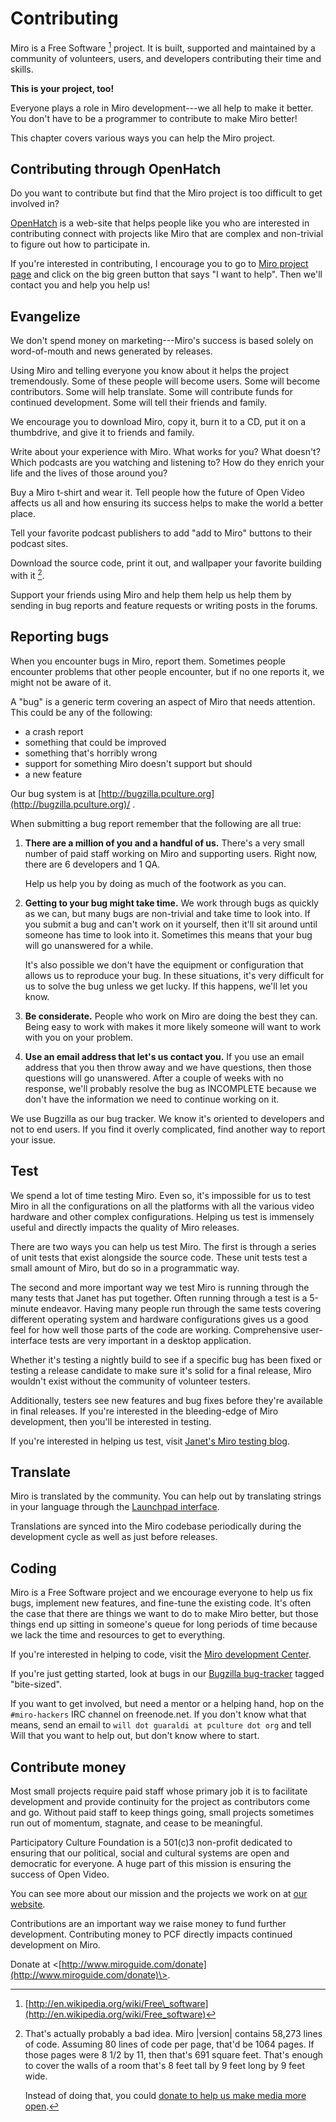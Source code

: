 Contributing
============

Miro is a Free Software [^1] project. It is built, supported and
maintained by a community of volunteers, users, and developers
contributing their time and skills.

**This is your project, too!**

Everyone plays a role in Miro development---we all help to make it
better. You don't have to be a programmer to contribute to make Miro
better!

This chapter covers various ways you can help the Miro project.

Contributing through OpenHatch
------------------------------

Do you want to contribute but find that the Miro project is too
difficult to get involved in?

[OpenHatch](http://openhatch.org/) is a web-site that helps people like
you who are interested in contributing connect with projects like Miro
that are complex and non-trivial to figure out how to participate in.

If you're interested in contributing, I encourage you to go to [Miro
project page](https://openhatch.org/+projects/Miro) and click on the big
green button that says "I want to help". Then we'll contact you and help
you help us!

Evangelize
----------

We don't spend money on marketing---Miro's success is based solely on
word-of-mouth and news generated by releases.

Using Miro and telling everyone you know about it helps the project
tremendously. Some of these people will become users. Some will become
contributors. Some will help translate. Some will contribute funds for
continued development. Some will tell their friends and family.

We encourage you to download Miro, copy it, burn it to a CD, put it on a
thumbdrive, and give it to friends and family.

Write about your experience with Miro. What works for you? What doesn't?
Which podcasts are you watching and listening to? How do they enrich
your life and the lives of those around you?

Buy a Miro t-shirt and wear it. Tell people how the future of Open Video
affects us all and how ensuring its success helps to make the world a
better place.

Tell your favorite podcast publishers to add "add to Miro" buttons to
their podcast sites.

Download the source code, print it out, and wallpaper your favorite
building with it [^2].

Support your friends using Miro and help them help us help them by
sending in bug reports and feature requests or writing posts in the
forums.

Reporting bugs
--------------

When you encounter bugs in Miro, report them. Sometimes people encounter
problems that other people encounter, but if no one reports it, we might
not be aware of it.

A "bug" is a generic term covering an aspect of Miro that needs
attention. This could be any of the following:

-   a crash report
-   something that could be improved
-   something that's horribly wrong
-   support for something Miro doesn't support but should
-   a new feature

Our bug system is at
[http://bugzilla.pculture.org](http://bugzilla.pculture.org)/ .

When submitting a bug report remember that the following are all true:

1.  **There are a million of you and a handful of us.** There's a very
    small number of paid staff working on Miro and supporting users.
    Right now, there are 6 developers and 1 QA.

    Help us help you by doing as much of the footwork as you can.

2.  **Getting to your bug might take time.** We work through bugs as
    quickly as we can, but many bugs are non-trivial and take time to
    look into. If you submit a bug and can't work on it yourself, then
    it'll sit around until someone has time to look into it. Sometimes
    this means that your bug will go unanswered for a while.

    It's also possible we don't have the equipment or configuration that
    allows us to reproduce your bug. In these situations, it's very
    difficult for us to solve the bug unless we get lucky. If this
    happens, we'll let you know.

3.  **Be considerate.** People who work on Miro are doing the best they
    can. Being easy to work with makes it more likely someone will want
    to work with you on your problem.

4.  **Use an email address that let's us contact you.** If you use an
    email address that you then throw away and we have questions, then
    those questions will go unanswered. After a couple of weeks with no
    response, we'll probably resolve the bug as INCOMPLETE because we
    don't have the information we need to continue working on it.

We use Bugzilla as our bug tracker. We know it's oriented to developers
and not to end users. If you find it overly complicated, find another
way to report your issue.

Test
----

We spend a lot of time testing Miro. Even so, it's impossible for us to
test Miro in all the configurations on all the platforms with all the
various video hardware and other complex configurations. Helping us test
is immensely useful and directly impacts the quality of Miro releases.

There are two ways you can help us test Miro. The first is through a
series of unit tests that exist alongside the source code. These unit
tests test a small amount of Miro, but do so in a programmatic way.

The second and more important way we test Miro is running through the
many tests that Janet has put together. Often running through a test is
a 5-minute endeavor. Having many people run through the same tests
covering different operating system and hardware configurations gives us
a good feel for how well those parts of the code are working.
Comprehensive user-interface tests are very important in a desktop
application.

Whether it's testing a nightly build to see if a specific bug has been
fixed or testing a release candidate to make sure it's solid for a final
release, Miro wouldn't exist without the community of volunteer testers.

Additionally, testers see new features and bug fixes before they're
available in final releases. If you're interested in the bleeding-edge
of Miro development, then you'll be interested in testing.

If you're interested in helping us test, visit [Janet's Miro testing
blog](http://pculture.org/devblogs/mirotesting/about/).

Translate
---------

Miro is translated by the community. You can help out by translating
strings in your language through the [Launchpad
interface](https://translations.launchpad.net/democracy).

Translations are synced into the Miro codebase periodically during the
development cycle as well as just before releases.

Coding
------

Miro is a Free Software project and we encourage everyone to help us fix
bugs, implement new features, and fine-tune the existing code. It's
often the case that there are things we want to do to make Miro better,
but those things end up sitting in someone's queue for long periods of
time because we lack the time and resources to get to everything.

If you're interested in helping to code, visit the [Miro development
Center](https://develop.participatoryculture.org/trac/democracy/).

If you're just getting started, look at bugs in our [Bugzilla
bug-tracker](http://bugzilla.pculture.org/) tagged "bite-sized".

If you want to get involved, but need a mentor or a helping hand, hop on
the `#miro-hackers` IRC channel on freenode.net. If you don't know what
that means, send an email to `will dot guaraldi at pculture dot org` and
tell Will that you want to help out, but don't know where to start.

Contribute money
----------------

Most small projects require paid staff whose primary job it is to
facilitate development and provide continuity for the project as
contributors come and go. Without paid staff to keep things going, small
projects sometimes run out of momentum, stagnate, and cease to be
meaningful.

Participatory Culture Foundation is a 501(c)3 non-profit dedicated to
ensuring that our political, social and cultural systems are open and
democratic for everyone. A huge part of this mission is ensuring the
success of Open Video.

You can see more about our mission and the projects we work on at [our
website](http://pculture.org/).

Contributions are an important way we raise money to fund further
development. Contributing money to PCF directly impacts continued
development on Miro.

Donate at
<[http://www.miroguide.com/donate](http://www.miroguide.com/donate)\>.

[^1]: [http://en.wikipedia.org/wiki/Free\_software](http://en.wikipedia.org/wiki/Free_software)

[^2]: That's actually probably a bad idea. Miro |version| contains
    58,273 lines of code. Assuming 80 lines of code per page, that'd be
    1064 pages. If those pages were 8 1/2 by 11, then that's 691 square
    feet. That's enough to cover the walls of a room that's 8 feet tall
    by 9 feet long by 9 feet wide.

    Instead of doing that, you could [donate to help us make media more
    open](https://www.miroguide.com/donate).
